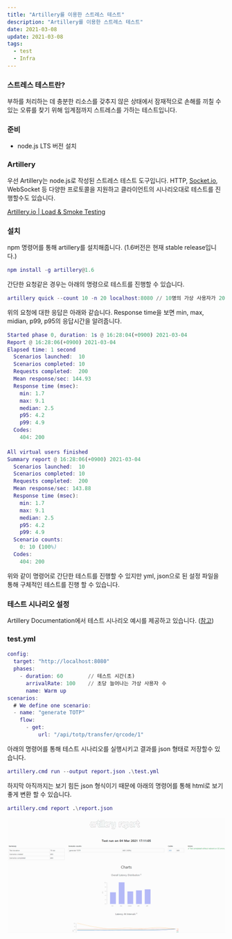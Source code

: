 ```yaml
---
title: "Artillery를 이용한 스트레스 테스트"
description: "Artillery를 이용한 스트레스 테스트"
date: 2021-03-08
update: 2021-03-08
tags:
  - test
  - Infra
---
```


### 스트레스 테스트란?

부하를 처리하는 데 충분한 리소스를 갖추지 않은 상태에서 잠재적으로 손해를 끼칠 수 있는 오류를 찾기 위해 임계점까지 스트레스를 가하는 테스트입니다.

### 준비

- node.js LTS 버전 설치

### Artillery

우선 Artillery는 node.js로 작성된 스트레스 테스트 도구입니다. HTTP, [Socket.io](http://socket.io), WebSocket 등 다양한 프로토콜을 지원하고 클라이언트의 시나리오대로 테스트를 진행할수도 있습니다.

[Artillery.io | Load & Smoke Testing](https://artillery.io/)

### 설치

npm 명령어를 통해 artillery를 설치해줍니다. (1.6버전은 현재 stable release입니다.)

```matlab
npm install -g artillery@1.6
```

간단한 요청같은 경우는 아래의 명령으로 테스트를 진행할 수 있습니다.

```matlab
artillery quick --count 10 -n 20 localhost:8080 // 10명의 가상 사용자가 20번 요청
```

위의 요청에 대한 응답은 아래와 같습니다. Response time을 보면 min, max, midian, p99, p95의 응답시간을 알려줍니다.

```matlab
Started phase 0, duration: 1s @ 16:28:04(+0900) 2021-03-04
Report @ 16:28:06(+0900) 2021-03-04
Elapsed time: 1 second
  Scenarios launched:  10
  Scenarios completed: 10
  Requests completed:  200
  Mean response/sec: 144.93
  Response time (msec):
    min: 1.7
    max: 9.1
    median: 2.5
    p95: 4.2
    p99: 4.9
  Codes:
    404: 200

All virtual users finished
Summary report @ 16:28:06(+0900) 2021-03-04
  Scenarios launched:  10
  Scenarios completed: 10
  Requests completed:  200
  Mean response/sec: 143.88
  Response time (msec):
    min: 1.7
    max: 9.1
    median: 2.5
    p95: 4.2
    p99: 4.9
  Scenario counts:
    0: 10 (100%)
  Codes:
    404: 200
```

위와 같이 명령어로 간단한 테스트를 진행할 수 있지만 yml, json으로 된 설정 파일을 통해 구체적인 테스트를 진행 할 수 있습니다.

### 테스트 시나리오 설정

Artillery Documentation에서 테스트 시나리오 예시를 제공하고 있습니다. ([참고](https://artillery.io/docs/guides/getting-started/core-concepts.html#Putting-it-all-together))

### test.yml

```matlab
config:
  target: "http://localhost:8080"
  phases:
    - duration: 60        // 테스트 시간(초)
      arrivalRate: 100    // 초당 늘어나는 가상 사용자 수
      name: Warm up
scenarios:
  # We define one scenario:
  - name: "generate TOTP"
    flow:
      - get:
          url: "/api/totp/transfer/qrcode/1"
```

아래의 명령어를 통해 테스트 시나리오를 실행시키고 결과를 json 형태로 저장할수 있습니다.

```matlab
artillery.cmd run --output report.json .\test.yml
```

하지막 아직까지는 보기 힘든 json 형식이기 때문에 아래의 명령어를 통해 html로 보기 좋게 변환 할 수 있습니다.

```matlab
artillery.cmd report .\report.json
```

![](images/Untitled.png)